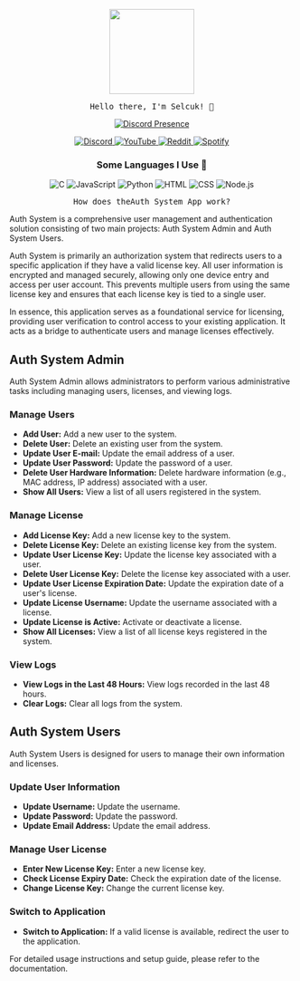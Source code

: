 <p align="center">
  <img src="https://media.giphy.com/media/Y4ak9Ki2GZCbJxAnJD/giphy.gif" width="150px">
</p>

<p align="center">
  <samp>
    Hello there, I'm Selcuk! 👋<br>
  </samp>
</p>

<p align="center">
  <a href="https://discord.com/users/481831692399673375" target="_blank">
    <img src="https://lanyard.cnrad.dev/api/481831692399673375?hideActivity=true" alt="Discord Presence" style="max-width: 100%;">
  </a>
</p>

<p align="center">
  <a href="https://discordapp.com/users/481831692399673375">
    <img src="https://img.shields.io/badge/Discord-Zyix%231002-7289DA?logo=discord&style=flat-square" alt="Discord">
  </a>
  <a href="https://www.youtube.com/channel/UC7uBi3y2HOCLde5MYWECynQ?view_as=subscriber">
    <img src="https://img.shields.io/badge/YouTube-Subscribe-red?logo=youtube&style=flat-square" alt="YouTube">
  </a>
  <a href="https://www.reddit.com/user/_Zyix">
    <img src="https://img.shields.io/badge/Reddit-Profile-orange?logo=reddit&style=flat-square" alt="Reddit">
  </a>
  <a href="https://open.spotify.com/user/07288iyoa19459y599jutdex6">
    <img src="https://img.shields.io/badge/Spotify-Follow-green?logo=spotify&style=flat-square" alt="Spotify">
  </a>
</p>

<h3 align="center">Some Languages I Use 🏫</h3>
<p align="center">
  <img src="https://img.shields.io/badge/C-00599C?logo=c&logoColor=white&style=flat-square" alt="C">
  <img src="https://img.shields.io/badge/JavaScript-F7DF1E?logo=javascript&logoColor=black&style=flat-square" alt="JavaScript">
  <img src="https://img.shields.io/badge/Python-3776AB?logo=python&logoColor=white&style=flat-square" alt="Python">
  <img src="https://img.shields.io/badge/HTML-239120?logo=html5&logoColor=white&style=flat-square" alt="HTML">
  <img src="https://img.shields.io/badge/CSS-239120?logo=css3&logoColor=white&style=flat-square" alt="CSS">
  <img src="https://img.shields.io/badge/Node.js-339933?logo=node.js&logoColor=white&style=flat-square" alt="Node.js">
</p>

<p align="center">
  <samp>
   How does theAuth System App work?
    
Auth System is a comprehensive user management and authentication solution consisting of two main projects: Auth System Admin and Auth System Users.

Auth System is primarily an authorization system that redirects users to a specific application if they have a valid license key. All user information is encrypted and managed securely, allowing only one device entry and access per user account. This prevents multiple users from using the same license key and ensures that each license key is tied to a single user.

In essence, this application serves as a foundational service for licensing, providing user verification to control access to your existing application. It acts as a bridge to authenticate users and manage licenses effectively.

## Auth System Admin

Auth System Admin allows administrators to perform various administrative tasks including managing users, licenses, and viewing logs.

### Manage Users

- **Add User:** Add a new user to the system.
- **Delete User:** Delete an existing user from the system.
- **Update User E-mail:** Update the email address of a user.
- **Update User Password:** Update the password of a user.
- **Delete User Hardware Information:** Delete hardware information (e.g., MAC address, IP address) associated with a user.
- **Show All Users:** View a list of all users registered in the system.

### Manage License

- **Add License Key:** Add a new license key to the system.
- **Delete License Key:** Delete an existing license key from the system.
- **Update User License Key:** Update the license key associated with a user.
- **Delete User License Key:** Delete the license key associated with a user.
- **Update User License Expiration Date:** Update the expiration date of a user's license.
- **Update License Username:** Update the username associated with a license.
- **Update License is Active:** Activate or deactivate a license.
- **Show All Licenses:** View a list of all license keys registered in the system.

### View Logs

- **View Logs in the Last 48 Hours:** View logs recorded in the last 48 hours.
- **Clear Logs:** Clear all logs from the system.

## Auth System Users

Auth System Users is designed for users to manage their own information and licenses.

### Update User Information

- **Update Username:** Update the username.
- **Update Password:** Update the password.
- **Update Email Address:** Update the email address.

### Manage User License

- **Enter New License Key:** Enter a new license key.
- **Check License Expiry Date:** Check the expiration date of the license.
- **Change License Key:** Change the current license key.

### Switch to Application

- **Switch to Application:** If a valid license is available, redirect the user to the application.

For detailed usage instructions and setup guide, please refer to the documentation.
</samp>

</p>
